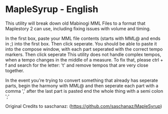 MapleSyrup - English
=========

This utility will break down old Mabinogi MML Files to a format that Maplestory 2 can use, including fixing issues with volume and timing.

In the first box, paste your MML file contents (starts with MML@ and ends in ;) into the first box.
Then click seperate. You should be able to paste it into the compose window, with each part seperated with the correct tempo markers. Then click seperate
This utility does not handle complex tempos, when a tempo changes in the middle of a measure. 
To fix that, please ctrl + f and search for the letter: 't' and remove tempos that are very close together.

In the event you're trying to convert something that already has seperate parts, begin the harmony with MML@ and then seperate each part with a comma ',' after the last part is pasted end the whole thing with a semi colon ';' 

Original Credits to saschanaz: 
(https://github.com/saschanaz/MapleSyrup)
